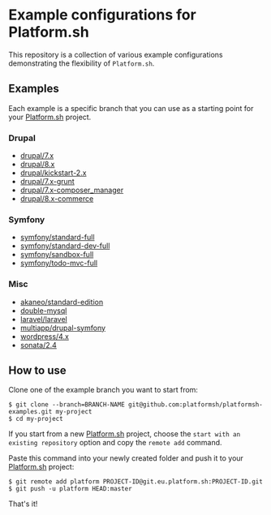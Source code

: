 
# Example configurations for Platform.sh

This repository is a collection of various example configurations demonstrating the flexibility of `Platform.sh`.

## Examples

Each example is a specific branch that you can use as a starting point for your [Platform.sh](https://platform.sh) project.

### Drupal

* [drupal/7.x](https://github.com/platformsh/platformsh-examples/tree/drupal/7.x)
* [drupal/8.x](https://github.com/platformsh/platformsh-examples/tree/drupal/8.x)
* [drupal/kickstart-2.x](https://github.com/platformsh/platformsh-examples/tree/drupal/kickstart-2.x)
* [drupal/7.x-grunt](https://github.com/platformsh/platformsh-examples/tree/drupal/7.x-grunt)
* [drupal/7.x-composer_manager](https://github.com/platformsh/platformsh-examples/tree/drupal/7.x-composer_manager)
* [drupal/8.x-commerce](https://github.com/platformsh/platformsh-examples/tree/drupal/8.x-commerce)

### Symfony

* [symfony/standard-full](https://github.com/platformsh/platformsh-examples/tree/symfony/standard-full)
* [symfony/standard-dev-full](https://github.com/platformsh/platformsh-examples/tree/symfony/standard-dev-full)
* [symfony/sandbox-full](https://github.com/platformsh/platformsh-examples/tree/symfony/cmf-sandbox-full)
* [symfony/todo-mvc-full](https://github.com/platformsh/platformsh-examples/tree/symfony/todo-mvc-full)

### Misc

* [akaneo/standard-edition](https://github.com/platformsh/platformsh-examples/tree/akeneo/standard-edition)
* [double-mysql](https://github.com/platformsh/platformsh-examples/tree/double-mysql)
* [laravel/laravel](https://github.com/platformsh/platformsh-examples/tree/laravel/laravel)
* [multiapp/drupal-symfony](https://github.com/platformsh/platformsh-examples/tree/multiapp/drupal-symfony)
* [wordpress/4.x](https://github.com/platformsh/platformsh-examples/tree/wordpress/4.x)
* [sonata/2.4](https://github.com/platformsh/platformsh-examples/tree/sonata/2.4)

## How to use

Clone one of the example branch you want to start from:

    $ git clone --branch=BRANCH-NAME git@github.com:platformsh/platformsh-examples.git my-project
    $ cd my-project

If you start from a new [Platform.sh](https://platform.sh) project, choose the ``start with an existing repository`` option and copy the ``remote add`` command. 

Paste this command into your newly created folder and push it to your [Platform.sh](https://platform.sh) project:

    $ git remote add platform PROJECT-ID@git.eu.platform.sh:PROJECT-ID.git
    $ git push -u platform HEAD:master


That's it!
